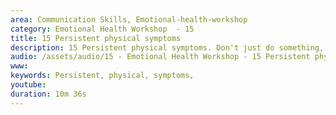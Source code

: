 ```yaml
---
area: Communication Skills, Emotional-health-workshop
category: Emotional Health Workshop  - 15
title: 15 Persistent physical symptoms
description: 15 Persistent physical symptoms. Don't just do something, stand there. Dave Tomson 
audio: /assets/audio/15 - Emotional Health Workshop - 15 Persistent physical symptoms. Don't just do something, stand theren - MQ.mp3
www: 
keywords: Persistent, physical, symptoms, 
youtube: 
duration: 10m 36s
--- 
```

